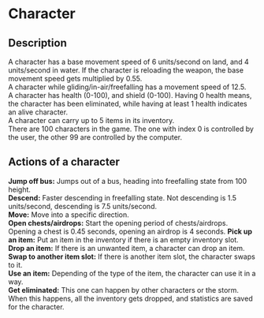 # Character
## Description
A character has a base movement speed of 6 units/second on land, and 4 units/second in water. If the character is reloading the weapon, the base movement speed gets multiplied by 0.55.  
A character while gliding/in-air/freefalling has a movement speed of 12.5.  
A character has health (0-100), and shield (0-100). Having 0 health means, the character has been eliminated, while having at least 1 health indicates an alive character.  
A character can carry up to 5 items in its inventory.  
There are 100 characters in the game. The one with index 0 is controlled by the user, the other 99 are controlled by the computer.  

## Actions of a character
**Jump off bus:** Jumps out of a bus, heading into freefalling state from 100 height.  
**Descend:** Faster descending in freefalling state. Not descending is 1.5 units/second, descending is 7.5 units/second.  
**Move:** Move into a specific direction.  
**Open chests/airdrops:** Start the opening period of chests/airdrops. Opening a chest is 0.45 seconds, opening an airdrop is 4 seconds.
**Pick up an item:** Put an item in the inventory if there is an empty inventory slot.  
**Drop an item:** If there is an unwanted item, a character can drop an item.  
**Swap to another item slot:** If there is another item slot, the character swaps to it.  
**Use an item:** Depending of the type of the item, the character can use it in a way.  
**Get eliminated:** This one can happen by other characters or the storm. When this happens, all the inventory gets dropped, and statistics are saved for the character.  



